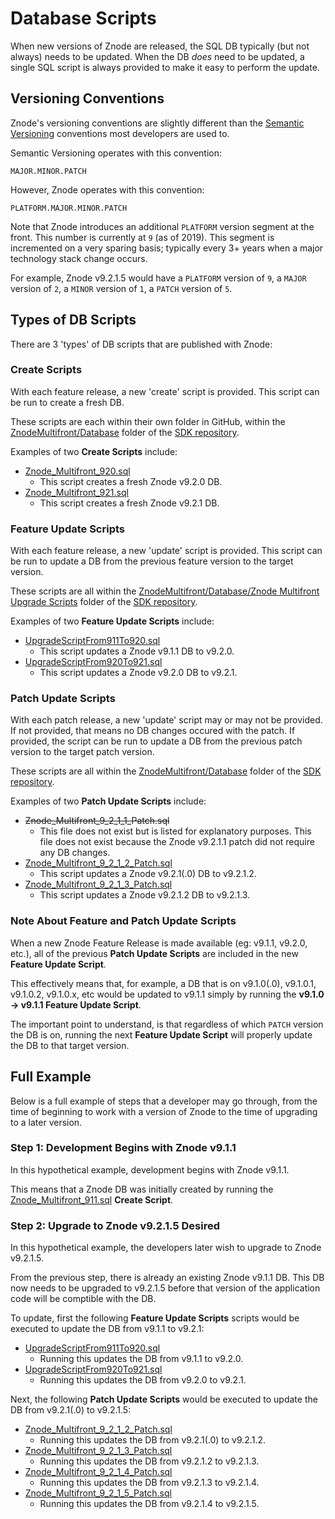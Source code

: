 # Database Scripts

When new versions of Znode are released, the SQL DB typically (but not always) needs to be updated. When the DB *does* need to be updated, a single SQL script is always provided to make it easy to perform the update.

## Versioning Conventions

Znode's versioning conventions are slightly different than the [Semantic Versioning](https://semver.org/) conventions most developers are used to.

Semantic Versioning operates with this convention:

```
MAJOR.MINOR.PATCH
```

However, Znode operates with this convention:

```
PLATFORM.MAJOR.MINOR.PATCH
```

Note that Znode introduces an additional `PLATFORM` version segment at the front. This number is currently at `9` (as of 2019). This segment is incremented on a very sparing basis; typically every 3+ years when a major technology stack change occurs.

For example, Znode v9.2.1.5 would have a `PLATFORM` version of `9`, a `MAJOR` version of `2`, a `MINOR` version of `1`, a `PATCH` version of `5`.

## Types of DB Scripts

There are 3 'types' of DB scripts that are published with Znode:

### Create Scripts

With each feature release, a new 'create' script is provided. This script can be run to create a fresh DB.

These scripts are each within their own folder in GitHub, within the [ZnodeMultifront/Database](https://github.com/amlacommerce/znode/tree/master/ZnodeMultifront/Database) folder of the [SDK repository](https://github.com/amlacommerce/znode).

Examples of two **Create Scripts** include:

* [Znode_Multifront_920.sql](https://github.com/amlacommerce/znode/blob/master/ZnodeMultifront/Database/Znode%20Multifront%209.2.0%20Database%20Script%20(for%20fresh%20installation)/Znode_Multifront_920.sql)
  * This script creates a fresh Znode v9.2.0 DB.
* [Znode_Multifront_921.sql](https://github.com/amlacommerce/znode/blob/master/ZnodeMultifront/Database/Znode%20Multifront%209.2.1%20Database%20Script%20(for%20fresh%20installation)/Znode_Multifront_921.sql)
  * This script creates a fresh Znode v9.2.1 DB.

### Feature Update Scripts

With each feature release, a new 'update' script is provided. This script can be run to update a DB from the previous feature version to the target version.

These scripts are all within the [ZnodeMultifront/Database/Znode Multifront Upgrade Scripts](https://github.com/amlacommerce/znode/tree/master/ZnodeMultifront/Database/Znode%20Multifront%20Upgrade%20Scripts) folder of the [SDK repository](https://github.com/amlacommerce/znode).

Examples of two **Feature Update Scripts** include:

* [UpgradeScriptFrom911To920.sql](https://github.com/amlacommerce/znode/blob/master/ZnodeMultifront/Database/Znode%20Multifront%20Upgrade%20Scripts/UpgradeScriptFrom911To920.sql)
  * This script updates a Znode v9.1.1 DB to v9.2.0.
* [UpgradeScriptFrom920To921.sql](https://github.com/amlacommerce/znode/blob/master/ZnodeMultifront/Database/Znode%20Multifront%20Upgrade%20Scripts/UpgradeScriptFrom920To921.sql)
  * This script updates a Znode v9.2.0 DB to v9.2.1.

### Patch Update Scripts

With each patch release, a new 'update' script may or may not be provided. If not provided, that means no DB changes occured with the patch. If provided, the script can be run to update a DB from the previous patch version to the target patch version.

These scripts are all within the [ZnodeMultifront/Database](https://github.com/amlacommerce/znode/tree/master/ZnodeMultifront/Database) folder of the [SDK repository](https://github.com/amlacommerce/znode).

Examples of two **Patch Update Scripts** include:

* ~~Znode_Multifront_9_2_1_1_Patch.sql~~
  * This file does not exist but is listed for explanatory purposes. This file does not exist because the Znode v9.2.1.1 patch did not require any DB changes.
* [Znode_Multifront_9_2_1_2_Patch.sql](https://github.com/amlacommerce/znode/blob/v9.2.1.5/ZnodeMultifront/Database/Znode_Multifront_9_2_1_2_Patch.sql)
  * This script updates a Znode v9.2.1(.0) DB to v9.2.1.2.
* [Znode_Multifront_9_2_1_3_Patch.sql](https://github.com/amlacommerce/znode/blob/v9.2.1.5/ZnodeMultifront/Database/Znode_Multifront_9_2_1_3_Patch.sql)
  * This script updates a Znode v9.2.1.2 DB to v9.2.1.3.

### Note About **Feature** and **Patch** Update Scripts

When a new Znode Feature Release is made available (eg: v9.1.1, v9.2.0, etc.), all of the previous **Patch Update Scripts** are included in the new **Feature Update Script**.

This effectively means that, for example, a DB that is on v9.1.0(.0), v9.1.0.1, v9.1.0.2, v9.1.0.x, etc would be updated to v9.1.1 simply by running the **v9.1.0 -> v9.1.1 Feature Update Script**.

The important point to understand, is that regardless of which `PATCH` version the DB is on, running the next **Feature Update Script** will properly update the DB to that target version.

## Full Example

Below is a full example of steps that a developer may go through, from the time of beginning to work with a version of Znode to the time of upgrading to a later version.

### Step 1: Development Begins with Znode v9.1.1

In this hypothetical example, development begins with Znode v9.1.1.

This means that a Znode DB was initially created by running the [Znode_Multifront_911.sql](https://github.com/amlacommerce/znode/blob/v9.1.1/ZnodeMultifront/Database/Znode%20Multifront%209.1.1%20Database%20Script%20(for%20fresh%20installation)/Znode_Multifront_911.sql) **Create Script**.

### Step 2: Upgrade to Znode v9.2.1.5 Desired

In this hypothetical example, the developers later wish to upgrade to Znode v9.2.1.5.

From the previous step, there is already an existing Znode v9.1.1 DB. This DB now needs to be upgraded to v9.2.1.5 before that version of the application code will be comptible with the DB.

To update, first the following **Feature Update Scripts** scripts would be executed to update the DB from v9.1.1 to v9.2.1:

* [UpgradeScriptFrom911To920.sql](https://github.com/amlacommerce/znode/blob/master/ZnodeMultifront/Database/Znode%20Multifront%20Upgrade%20Scripts/UpgradeScriptFrom911To920.sql)
  * Running this updates the DB from v9.1.1 to v9.2.0.
* [UpgradeScriptFrom920To921.sql](https://github.com/amlacommerce/znode/blob/master/ZnodeMultifront/Database/Znode%20Multifront%20Upgrade%20Scripts/UpgradeScriptFrom920To921.sql)
  * Running this updates the DB from v9.2.0 to v9.2.1.

Next, the following **Patch Update Scripts** would be executed to update the DB from v9.2.1(.0) to v9.2.1.5:

* [Znode_Multifront_9_2_1_2_Patch.sql](https://github.com/amlacommerce/znode/blob/v9.2.1.5/ZnodeMultifront/Database/Znode_Multifront_9_2_1_2_Patch.sql)
  * Running this updates the DB from v9.2.1(.0) to v9.2.1.2.
* [Znode_Multifront_9_2_1_3_Patch.sql](https://github.com/amlacommerce/znode/blob/v9.2.1.5/ZnodeMultifront/Database/Znode_Multifront_9_2_1_3_Patch.sql)
  * Running this updates the DB from v9.2.1.2 to v9.2.1.3.
* [Znode_Multifront_9_2_1_4_Patch.sql](https://github.com/amlacommerce/znode/blob/v9.2.1.5/ZnodeMultifront/Database/Znode_Multifront_9_2_1_4_Patch.sql)
  * Running this updates the DB from v9.2.1.3 to v9.2.1.4.
* [Znode_Multifront_9_2_1_5_Patch.sql](https://github.com/amlacommerce/znode/blob/v9.2.1.5/ZnodeMultifront/Database/Znode_Multifront_9_2_1_5_Patch.sql)
  * Running this updates the DB from v9.2.1.4 to v9.2.1.5.
